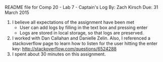 README file for Comp 20 - Lab 7 - Captain's Log
By:  Zach Kirsch
Due: 31 March 2015

1. I believe all expectations of the assignment have been met
   - User can add logs by filling in the text box and pressing enter
   - Logs are stored in local storage, so that logs are preserved.
2. I worked with Dan Callahan and Danielle Zelin. Also, I referenced
    a stackoverflow page to learn how to listen for the user hitting
    the enter key: http://stackoverflow.com/questions/6524288
3. I spent about 30 minutes on this assignment.
